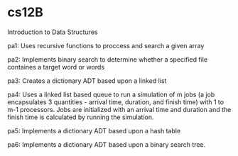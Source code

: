 # cs12B
Introduction to Data Structures

pa1: Uses recursive functions to proccess and search a given array

pa2: Implements binary search to determine whether a specified file containes a target word or words

pa3: Creates a dictionary ADT based upon a linked list

pa4: Uses a linked list based queue to run a simulation of m jobs (a job encapsulates 3 quantities - arrival time, duration, and finish time) with 1 to m-1 processors. Jobs are initialized with an arrival time and duration and the finish time is calculated by running the simulation.

pa5: Implements a dictionary ADT based upon a hash table

pa6: Implements a dictionary ADT based upon a binary search tree.
